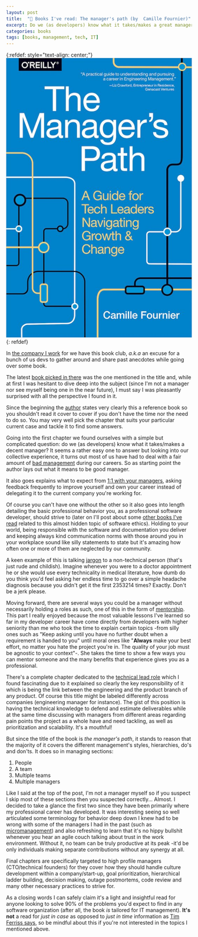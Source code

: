 ```yaml
---
layout: post
title:  "📖 Books I've read: The manager's path (by  Camille Fournier)"
excerpt: Do we (as developers) know what it takes/makes a great manager? 
categories: books
tags: [books, management, tech, IT]
---
```


[micro]: https://www.investopedia.com/terms/m/micro-manager.asp
[ferriss]: https://tim.blog/2018/01/04/how-to-handle-information-overwhelm-and-social-media/
[peya]: https://medium.com/latam-list/pedidosya-launches-online-supermarket-8641581dc879
[manager]: https://amzn.to/3durZVN
[author]: https://www.oreilly.com/people/camille-fournier/
[jargon]: https://www.business.com/articles/cut-the-code-why-speaking-in-technical-jargon-is-not-making-you-look-smarter/
[1_1]: https://www.radicalcandor.com/effective-one-on-ones/
[badManager]: https://www.forbes.com/sites/theyec/2018/09/25/12-traits-bad-bosses-have-in-common/#292608dc6266
[read]: https://www.goodreads.com/review/list/95758480-mauricio-chirino?ref=nav_mybooks&shelf=read
[tl]: http://www.engineeringladders.com/TechLead-EngineeringManager.html
[mentorship]: https://www.cio.com/article/2388824/how-it-mentors-can-help-advance-your-tech-career.html

{:refdef: style="text-align: center;"}
![bookCover](/assets/books/managerPath.jpg)
{: refdef}

In [the company I work][peya] for we have this book club, *a.k.a* an excuse for a bunch of us devs to gather around and share past anecdotes while going over some book. 

The latest [book picked in there][manager] was the one mentioned in the title and, while at first I was hesitant to dive deep into the subject (since I'm not a manager nor see myself being one in the near future), I must say I was pleasantly surprised with all the perspective I found in it.

Since the beginning the [author][author] states very clearly this a reference book so you shouldn't read it cover to cover if you don't have the time nor the need to do so. You may very well pick the chapter that suits your particular current case and tackle it to find some answers.

Going into the first chapter we found ourselves with a simple but complicated question: do we (as developers) know what it takes/makes a decent manager? It seems a rather easy one to answer but looking into our collective experience, it turns out most of us have had to deal with a fair amount of [bad management][badManager] during our careers. So as starting point the author lays out what it means to be good manager. 

It also goes explains what to expect from [1:1 with your managers][1_1], asking feedback frequently to improve yourself and own your career instead of delegating it to the current company you're working for.

Of course you can't have one without the other so it also goes into length detailing the basic professional behavior you, as a professional software developer, should strive to (later on I'll post about some [other books I've read][read] related to this almost hidden topic of software ethics). Holding to your world, being responsible with the software and documentation you deliver and keeping always kind communication norms with those around you in your workplace sound like silly statements to state but it's amazing how often one or more of them are neglected by our community. 

A keen example of this is talking [jargon][jargon] to a non-technical person (that's just rude and childish). Imagine whenever you were to a doctor appointment he or she would use every technicality in medical literature, how dumb do you think you'd feel asking her endless time to go over a simple headache diagnosis because you didn't get it the first 2353214 times? Exactly. Don't be a jerk please.

Moving forward, there are several ways you could be a manager without necessarily holding a roles as such, one of this in the form of [mentorship][mentorship]. This part I really enjoyed because the most valuable lessons I've learned so far in my developer career have come directly from developers with higher seniority than me who took the time to explain certain topics -from silly ones such as "Keep asking until you have no further doubt when a requirement is handed to you" until moral ones like "**Always** make your best effort, no matter you hate the project you're in. The quality of your job must be agnostic to your context"-. She takes the time to show a few ways you can mentor someone and the many benefits that experience gives you as a professional. 

There's a complete chapter dedicated to the [technical lead role][tl] which I found fascinating due to it explained so clearly the key responsibility of it which is being the link between the engineering and the product branch of any product. Of course this title might be labeled differently across companies (engineering manager for instance). The gist of this
position is having the technical knowledge to defend and estimate deliverables while at the same time discussing with managers from different areas regarding pain points the project as a whole have and need tackling, as well as prioritization and scalability. It's a mouthful!

But since the title of the book is *the manager's path*, it stands to reason that the majority of it covers the different management's styles, hierarchies, do's and don'ts. It does so in managing sections:

1. People
2. A team
3. Multiple teams
4. Multiple managers 

Like I said at the top of the post, I'm not a manager myself so if you suspect I skip most of these sections then you suspected correctly... Almost. I decided to take a glance the first two since they have been primarily where my professional career has developed. It was interesting seeing so well articulated some terminology for behavior deep down I knew had to be wrong with some of the managers I had in the past (such as [micromanagement][micro]) and also refreshing to learn that it's no hippy bullshit whenever you hear an agile couch talking about trust in the work environment. Without it, no team can be truly productive at its peak -it'd be only individuals making separate contributions without any synergy at all. 

Final chapters are specifically targeted to high profile managers (CTO/technical founders) for they cover how they should handle culture development within a company/start-up, goal prioritization, hierarchical ladder building, decision making, outage postmortems, code review and many other necessary practices to strive for.

As a closing words I can safely claim it's a light and insightful read for anyone looking to solve 90% of the problems you'd expect to find in any software organization (after all, the book *is* tailored for IT management). **It's not** a read for *just in case* as opposed to *just in time* information as [Tim Ferriss says][ferriss], so be mindful about this if you're not interested in the topics I mentioned above.
